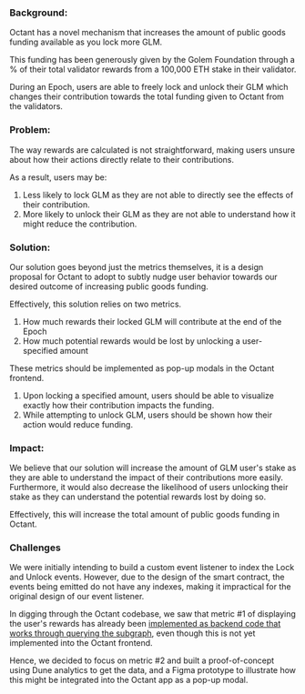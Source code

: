 ### Background: 
Octant has a novel mechanism that increases the amount of public goods funding available as you lock more GLM. 

This funding has been generously given by the Golem Foundation through a % of their total validator rewards from a 100,000 ETH stake in their validator. 

During an Epoch, users are able to freely lock and unlock their GLM which changes their contribution towards the total funding given to Octant from the validators. 

### Problem: 
The way rewards are calculated is not straightforward, making users unsure about how their actions directly relate to their contributions.  

As a result, users may be: 
1) Less likely to lock GLM as they are not able to directly see the effects of their contribution.
2) More likely to unlock their GLM as they are not able to understand how it might reduce the contribution.

### Solution: 
Our solution goes beyond just the metrics themselves, it is a design proposal for Octant to adopt to subtly nudge user behavior towards our desired outcome of increasing public goods funding. 

Effectively, this solution relies on two metrics. 
1. How much rewards their locked GLM will contribute at the end of the Epoch 
2. How much potential rewards would be lost by unlocking a user-specified amount

These metrics should be implemented as pop-up modals in the Octant frontend. 
1. Upon locking a specified amount, users should be able to visualize exactly how their contribution impacts the funding.
2. While attempting to unlock GLM, users should be shown how their action would reduce funding.

### Impact:
We believe that our solution will increase the amount of GLM user's stake as they are able to understand the impact of their contributions more easily. Furthermore, it would also decrease the likelihood of users unlocking their stake as they can understand the potential rewards lost by doing so. 

Effectively, this will increase the total amount of public goods funding in Octant.

### Challenges
We were initially intending to build a custom event listener to index the Lock and Unlock events. However, due to the design of the smart contract, the events being emitted do not have any indexes, making it impractical for the original design of our event listener. 

In digging through the Octant codebase, we saw that metric #1 of displaying the user's rewards has already been [implemented as backend code that works through querying the subgraph](https://gitlab.com/wildland/governance/octant/-/blob/master/backend/app/core/rewards.py), even though this is not yet implemented into the Octant frontend. 

Hence, we decided to focus on metric #2 and built a proof-of-concept using Dune analytics to get the data, and a Figma prototype to illustrate how this might be integrated into the Octant app as a pop-up modal. 
